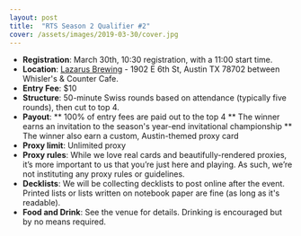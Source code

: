 ```yaml
---
layout: post
title:  "RTS Season 2 Qualifier #2"
cover: /assets/images/2019-03-30/cover.jpg
---
```


<!--- ![](/assets/images/YYYY-MM-DD/poster.jpg) --->

* **Registration**: March 30th, 10:30 registration, with a 11:00 start time.
* **Location**: [Lazarus Brewing](http://www.lazarusbrewing.com/) - 1902 E 6th St, Austin TX 78702
  between Whisler's & Counter Cafe.
* **Entry Fee**: $10
* **Structure**: 50-minute Swiss rounds based on attendance (typically five rounds), then cut
  to top 4.
* **Payout**:
** 100% of entry fees are paid out to the top 4
** The winner earns an invitation to the season's year-end invitational championship
** The winner also earn a custom, Austin-themed proxy card
* **Proxy limit**: Unlimited proxy
* **Proxy rules**: While we love real cards and beautifully-rendered proxies, it’s more important
  to us that you’re just here and playing. As such, we’re not instituting any proxy rules or
  guidelines.
* **Decklists**: We will be collecting decklists to post online after the event. Printed
  lists or lists written on notebook paper are fine (as long as it's readable).
* **Food and Drink**: See the venue for details. Drinking is encouraged but by no means required.

